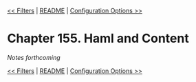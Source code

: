 [&lt;&lt; Filters](ch154-filters.md) | [README](README.md) | [Configuration Options &gt;&gt;](ch156-configuration-options.md)

# Chapter 155. Haml and Content

*Notes forthcoming*

[&lt;&lt; Filters](ch154-filters.md) | [README](README.md) | [Configuration Options &gt;&gt;](ch156-configuration-options.md)